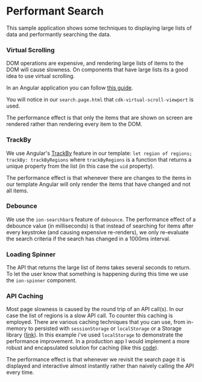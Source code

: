# Performant Search

This sample application shows some techniques to displaying large lists of data and performantly searching the data.

### Virtual Scrolling
DOM operations are expensive, and rendering large lists of items to the DOM will cause slowness. On components that have large lists its a good idea to use virtual scrolling.

In an Angular application you can follow [this guide](https://ionicframework.com/docs/angular/virtual-scroll).

You will notice in our `search.page.html` that `cdk-virtual-scroll-viewport` is used. 

The performance effect is that only the items that are shown on screen are rendered rather than rendering every item to the DOM.

### TrackBy
We use Angular's [TrackBy](https://angular.io/api/core/TrackByFunction) feature in our template: `let region of regions; trackBy: trackByRegions` where `trackByRegions` is a function that returns a unique property from the list (in this case the `uid` property).

The performance effect is that whenever there are changes to the items in our template Angular will only render the items that have changed and not all items.

### Debounce
We use the `ion-searchbar`s feature of `debounce`. The performance effect of a debounce value (in milliseconds) is that instead of searching for items after every keystroke (and causing expensive re-renders), we only re-evaluate the search criteria if the search has changed in a 1000ms interval.

### Loading Spinner
The API that returns the large list of items takes several seconds to return. To let the user know that something is happening during this time we use the `ion-spinner` component.

### API Caching
Most page slowness is caused by the round trip of an API call(s). In our case the list of regions is a slow API call. To counter this caching is employed. There are various caching techniques that you can use, from in-memory to persisted with `sessionStorage` or `localStorage` or a Storage library ([link](https://ionicframework.com/docs/angular/storage)). In this example i've used `localStorage` to demonstrate the performance improvement. In a production app I would implement a more robust and encapsulated solution for caching (like this [code](https://github.com/dtarnawsky/cs-secure-storage-key-value/blob/main/src/app/cache.service.ts)).

The performance effect is that whenever we revisit the search page it is displayed and interactive almost instantly rather than naively calling the API every time.